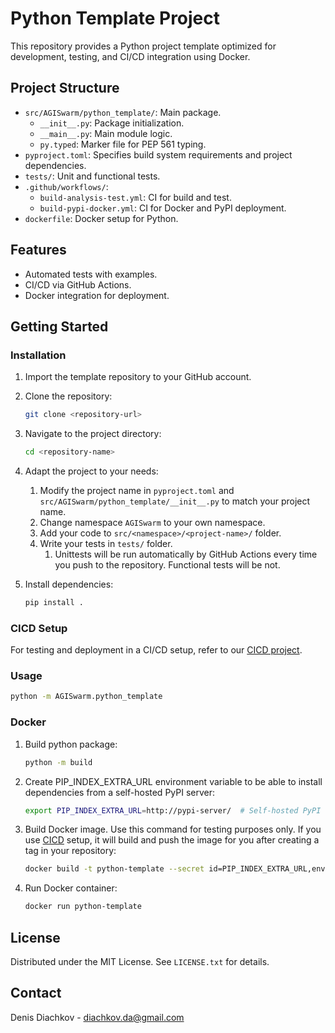 # Python Template Project

This repository provides a Python project template optimized for development, testing, and CI/CD integration using Docker.

## Project Structure

- `src/AGISwarm/python_template/`: Main package.
  - `__init__.py`: Package initialization.
  - `__main__.py`: Main module logic.
  - `py.typed`: Marker file for PEP 561 typing.
- `pyproject.toml`: Specifies build system requirements and project dependencies.
- `tests/`: Unit and functional tests.
- `.github/workflows/`: 
  - `build-analysis-test.yml`: CI for build and test.
  - `build-pypi-docker.yml`: CI for Docker and PyPI deployment.
- `dockerfile`: Docker setup for Python.

## Features

- Automated tests with examples.
- CI/CD via GitHub Actions.
- Docker integration for deployment.

## Getting Started

### Installation

1. Import the template repository to your GitHub account.

2. Clone the repository:
   ```bash
   git clone <repository-url>
   ```
3. Navigate to the project directory:
   ```bash
   cd <repository-name>
   ```
4. Adapt the project to your needs:
   1. Modify the project name in `pyproject.toml` and `src/AGISwarm/python_template/__init__.py` to match your project name.
   2. Change namespace `AGISwarm` to your own namespace.
   3. Add your code to `src/<namespace>/<project-name>/` folder.
   4. Write your tests in `tests/` folder.
      1. Unittests will be run automatically by GitHub Actions every time you push to the repository. Functional tests will be not.
   
5. Install dependencies:
   ```bash
   pip install .
   ```

### CICD Setup

For testing and deployment in a CI/CD setup, refer to our [CICD project](https://github.com/AGISwarm/CICD).

### Usage

```bash
python -m AGISwarm.python_template
```

### Docker

1. Build python package:
   ```bash
   python -m build
   ```
2. Create PIP_INDEX_EXTRA_URL environment variable to be able to install dependencies from a self-hosted PyPI server:
   ```bash
   export PIP_INDEX_EXTRA_URL=http://pypi-server/  # Self-hosted PyPI server URL from [CICD](README.md#cicd-setup) setup. Replace with your own if needed. Or remove secret mounting in Dockerfile, if no need. 
   ```
3. Build Docker image. Use this command for testing purposes only. If you use [CICD](README.md#cicd-setup) setup, it will build and push the image for you after creating a tag in your repository:
   ```bash
   docker build -t python-template --secret id=PIP_INDEX_EXTRA_URL,env=PIP_INDEX_EXTRA_URL .
   ```
4. Run Docker container:
   ```bash
   docker run python-template
   ```


## License

Distributed under the MIT License. See `LICENSE.txt` for details.

## Contact

Denis Diachkov - diachkov.da@gmail.com
